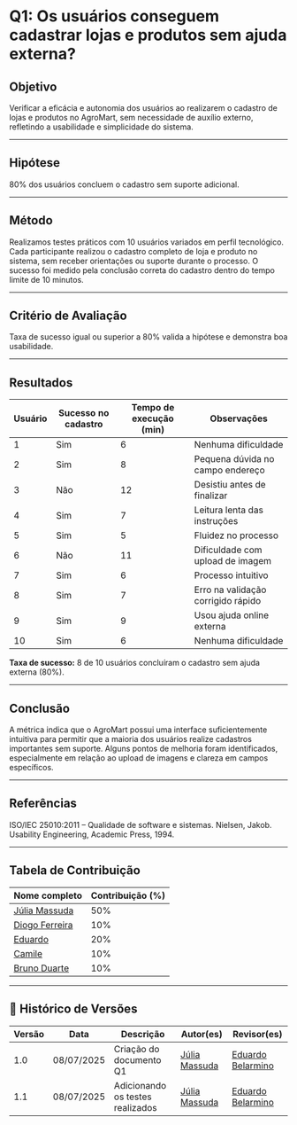 # Q1: Os usuários conseguem cadastrar lojas e produtos sem ajuda externa?

## Objetivo
Verificar a eficácia e autonomia dos usuários ao realizarem o cadastro de lojas e produtos no AgroMart, sem necessidade de auxílio externo, refletindo a usabilidade e simplicidade do sistema.

---

## Hipótese
80% dos usuários concluem o cadastro sem suporte adicional.

---

## Método
Realizamos testes práticos com 10 usuários variados em perfil tecnológico. Cada participante realizou o cadastro completo de loja e produto no sistema, sem receber orientações ou suporte durante o processo. O sucesso foi medido pela conclusão correta do cadastro dentro do tempo limite de 10 minutos.

---

## Critério de Avaliação
Taxa de sucesso igual ou superior a 80% valida a hipótese e demonstra boa usabilidade.

---

## Resultados
| Usuário | Sucesso no cadastro | Tempo de execução (min) | Observações |
| ------- | ------------------- | ----------------------- | ----------- | 
| 1 | 	Sim | 6 | Nenhuma dificuldade |
| 2 | 	Sim | 8 | Pequena dúvida no campo endereço |
| 3 | 	Não | 12 | Desistiu antes de finalizar |
| 4 | 	Sim | 7 | Leitura lenta das instruções |
| 5 | 	Sim | 5 | Fluidez no processo |
| 6 | 	Não | 11 | Dificuldade com upload de imagem |
| 7 | 	Sim | 6 | Processo intuitivo |
| 8 | 	Sim | 7 | Erro na validação corrigido rápido |
| 9 | 	Sim | 9 | Usou ajuda online externa |
| 10 | Sim | 6 | Nenhuma dificuldade |

**Taxa de sucesso:** 8 de 10 usuários concluíram o cadastro sem ajuda externa (80%).

---

## Conclusão
A métrica indica que o AgroMart possui uma interface suficientemente intuitiva para permitir que a maioria dos usuários realize cadastros importantes sem suporte. Alguns pontos de melhoria foram identificados, especialmente em relação ao upload de imagens e clareza em campos específicos.

---

## Referências
ISO/IEC 25010:2011 – Qualidade de software e sistemas.
Nielsen, Jakob. Usability Engineering, Academic Press, 1994.

---

##  Tabela de Contribuição

| Nome completo                          | Contribuição (%) |
|----------------------------------------|------------------|
| [Júlia Massuda](http://github.com/JuliaReis18) | 50% |
| [Diogo Ferreira](https://github.com/fdiogo1) | 10% |
| [Eduardo](http://github.com/Eduard0803) | 20% |
| [Camile](http://github.com/Camile0318) | 10% |
| [Bruno Duarte]( https://github.com/bbduarte ) | 10% |

---

## 📝 Histórico de Versões

| Versão | Data | Descrição | Autor(es) | Revisor(es) |
| ------ | ---- | --------- | --------- | ----------- |
| 1.0 | 08/07/2025 | Criação do documento Q1 | [Júlia Massuda](http://github.com/JuliaReis18) | [Eduardo Belarmino](https://github.com/eduard0803) |
| 1.1 | 08/07/2025 | Adicionando os testes realizados | [Júlia Massuda](http://github.com/JuliaReis18) | [Eduardo Belarmino](https://github.com/eduard0803) |
